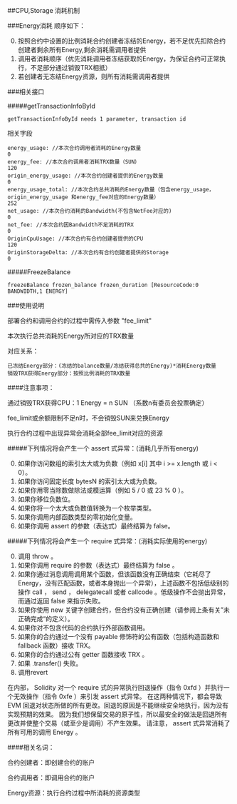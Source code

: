 ##CPU,Storage 消耗机制


###Energy消耗
顺序如下：

0. 按照合约中设置的比例消耗合约创建者冻结的Energy，若不足优先扣除合约创建者剩余所有Energy,剩余消耗需调用者提供
0. 调用者消耗顺序（优先消耗调用者冻结获取的Energy，为保证合约可正常执行，不足部分通过销毁TRX相抵）
0. 若创建者无冻结Energy资源，则所有消耗需调用者提供


###相关接口

#####getTransactionInfoById
```
getTransactionInfoById needs 1 parameter, transaction id
```
相关字段

```
energy_usage: //本次合约调用者消耗的Energy数量
0
energy_fee: //本次合约调用者消耗TRX数量（SUN）
120
origin_energy_usage: //本次合约创建者提供的Energy数量
0
energy_usage_total: //本次合约总共消耗的Energy数量（包含energy_usage，origin_energy_usage 和energy_fee对应的Energy数量）
252
net_usage: //本次合约消耗的Bandwidth(不包含NetFee对应的)
0
net_fee: //本次合约因Bandwidth不足消耗的TRX
0
OriginCpuUsage: //本次合约有合约创建者提供的CPU
120
OriginStorageDelta: //本次合约有合约创建者提供的Storage
0
```
#####FreezeBalance
```
freezeBalance frozen_balance frozen_duration [ResourceCode:0 BANDWIDTH,1 ENERGY]
```

###使用说明

部署合约和调用合约的过程中需传入参数 "fee_limit"

本次执行总共消耗的Energy所对应的TRX数量

对应关系：

```
已冻结Energy部分：(冻结的balance数量/冻结获得总共的Energy)*消耗Energy数量
销毁TRX获得Energy部分：按照比例消耗的TRX数量
```

####注意事项：

通过销毁TRX获得CPU：1 Energy = n SUN （系数n有委员会投票确定）

fee_limit或余额限制不足n时，不会销毁SUN来兑换Energy

执行合约过程中出现异常会消耗全部fee_limit对应的资源

#####下列情况将会产生一个 assert 式异常：(消耗几乎所有energy)

  0.  如果你访问数组的索引太大或为负数（例如 x[i] 其中 i >= x.length 或 i < 0）。
  0.  如果你访问固定长度 bytesN 的索引太大或为负数。
  0.  如果你用零当除数做除法或模运算（例如 5 / 0 或 23 % 0 ）。
  0.  如果你移位负数位。
  0.  如果你将一个太大或负数值转换为一个枚举类型。
  0.  如果你调用内部函数类型的零初始化变量。
  0.  如果你调用 assert 的参数（表达式）最终结算为 false。


#####下列情况将会产生一个 require 式异常：(消耗实际使用的energy)

  0.  调用 throw 。
  0.  如果你调用 require 的参数（表达式）最终结算为 false 。
  0.  如果你通过消息调用调用某个函数，但该函数没有正确结束（它耗尽了 Energy，没有匹配函数，或者本身抛出一个异常），上述函数不包括低级别的操作 call ， send ， delegatecall 或者 callcode 。低级操作不会抛出异常，而通过返回 false 来指示失败。
  0.  如果你使用 new 关键字创建合约，但合约没有正确创建（请参阅上条有关”未正确完成“的定义）。
  0.  如果你对不包含代码的合约执行外部函数调用。
  0.  如果你的合约通过一个没有 payable 修饰符的公有函数（包括构造函数和 fallback 函数）接收 TRX。
  0.  如果你的合约通过公有 getter 函数接收 TRX 。
  0.  如果 .transfer() 失败。
  0.  调用revert


在内部， Solidity 对一个 require 式的异常执行回退操作（指令 0xfd ）并执行一个无效操作（指令 0xfe ）来引发 assert 式异常。 在这两种情况下，都会导致 EVM 回退对状态所做的所有更改。回退的原因是不能继续安全地执行，因为没有实现预期的效果。 因为我们想保留交易的原子性，所以最安全的做法是回退所有更改并使整个交易（或至少是调用）不产生效果。 请注意， assert 式异常消耗了所有可用的调用 Energy 。


####相关名词：

合约创建者：即创建合约的账户

合约调用者：即调用合约的账户

Energy资源：执行合约过程中所消耗的资源类型
